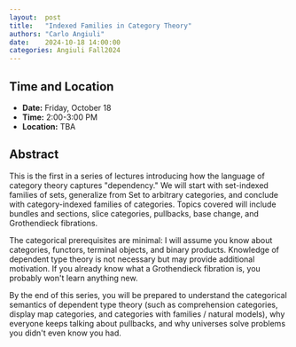 ```yaml
---
layout:  post
title:   "Indexed Families in Category Theory"
authors: "Carlo Angiuli"
date:    2024-10-18 14:00:00
categories: Angiuli Fall2024
---
```


## Time and Location

* **Date:** Friday, October 18
* **Time:** 2:00-3:00 PM
* **Location:** TBA

## Abstract

This is the first in a series of lectures introducing how the language of
category theory captures "dependency." We will start with set-indexed families
of sets, generalize from Set to arbitrary categories, and conclude with
category-indexed families of categories. Topics covered will include bundles and
sections, slice categories, pullbacks, base change, and Grothendieck fibrations.

The categorical prerequisites are minimal: I will assume you know about
categories, functors, terminal objects, and binary products. Knowledge of
dependent type theory is not necessary but may provide additional motivation.
If you already know what a Grothendieck fibration is, you probably won't learn
anything new.

By the end of this series, you will be prepared to understand the categorical
semantics of dependent type theory (such as comprehension categories, display
map categories, and categories with families / natural models), why everyone
keeps talking about pullbacks, and why universes solve problems you didn't even
know you had.

